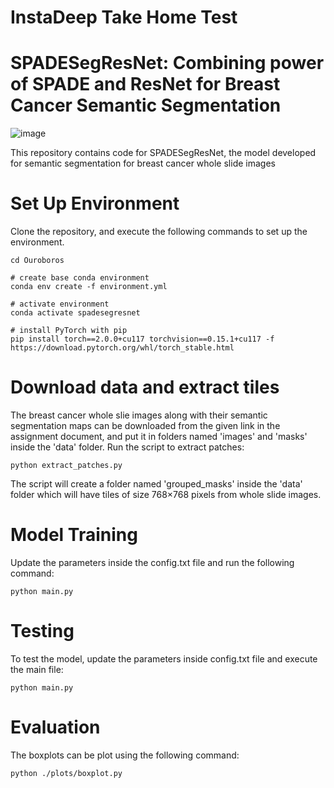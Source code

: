 # InstaDeep Take Home Test
# SPADESegResNet: Combining power of SPADE and ResNet for Breast Cancer Semantic Segmentation

![image](https://github.com/Srijay/SPADESegResNet/assets/6882352/14f39972-d5ba-47a0-aff0-cf322cbde712)

This repository contains code for SPADESegResNet, the model developed for semantic segmentation for breast cancer whole slide images

# Set Up Environment

Clone the repository, and execute the following commands to set up the environment.

```
cd Ouroboros

# create base conda environment
conda env create -f environment.yml

# activate environment
conda activate spadesegresnet

# install PyTorch with pip
pip install torch==2.0.0+cu117 torchvision==0.15.1+cu117 -f https://download.pytorch.org/whl/torch_stable.html
```

# Download data and extract tiles

The breast cancer whole slie images along with their semantic segmentation maps can be downloaded from the given link in the assignment document, and put it in folders named 'images' and 'masks' inside the 'data' folder. Run the script to extract patches: 

```
python extract_patches.py
```

The script will create a folder named 'grouped_masks' inside the 'data' folder which will have tiles of size 768×768 pixels from whole slide images.

# Model Training

Update the parameters inside the config.txt file and run the following command:

```
python main.py 
```

# Testing 
To test the model, update the parameters inside config.txt file and execute the main file:

```
python main.py 
```

# Evaluation

The boxplots can be plot using the following command:

```
python ./plots/boxplot.py 
```



